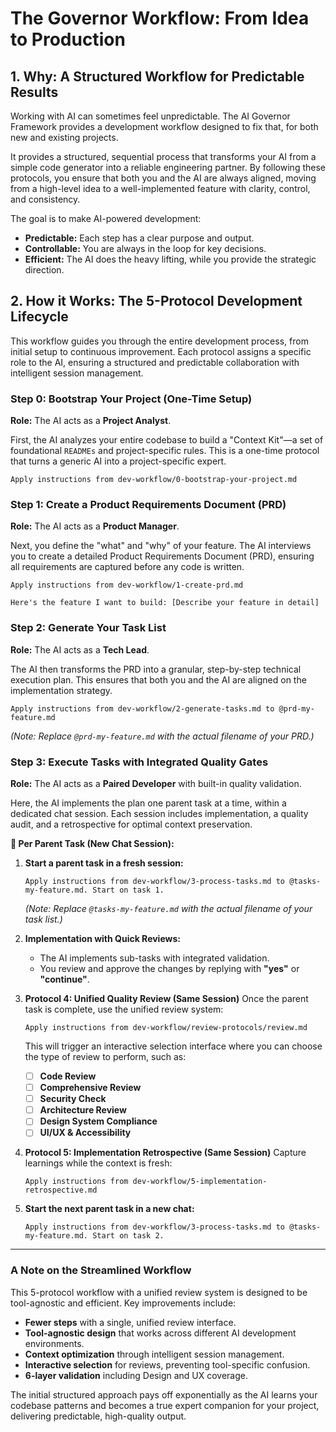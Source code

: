 # The Governor Workflow: From Idea to Production

## 1. Why: A Structured Workflow for Predictable Results

Working with AI can sometimes feel unpredictable. The AI Governor Framework provides a development workflow designed to fix that, for both new and existing projects.

It provides a structured, sequential process that transforms your AI from a simple code generator into a reliable engineering partner. By following these protocols, you ensure that both you and the AI are always aligned, moving from a high-level idea to a well-implemented feature with clarity, control, and consistency.

The goal is to make AI-powered development:
-   **Predictable:** Each step has a clear purpose and output.
-   **Controllable:** You are always in the loop for key decisions.
-   **Efficient:** The AI does the heavy lifting, while you provide the strategic direction.

## 2. How it Works: The 5-Protocol Development Lifecycle

This workflow guides you through the entire development process, from initial setup to continuous improvement. Each protocol assigns a specific role to the AI, ensuring a structured and predictable collaboration with intelligent session management.

### Step 0: Bootstrap Your Project (One-Time Setup)
**Role:** The AI acts as a **Project Analyst**.

First, the AI analyzes your entire codebase to build a "Context Kit"—a set of foundational `READMEs` and project-specific rules. This is a one-time protocol that turns a generic AI into a project-specific expert.

```
Apply instructions from dev-workflow/0-bootstrap-your-project.md
```

### Step 1: Create a Product Requirements Document (PRD)
**Role:** The AI acts as a **Product Manager**.

Next, you define the "what" and "why" of your feature. The AI interviews you to create a detailed Product Requirements Document (PRD), ensuring all requirements are captured before any code is written.

```
Apply instructions from dev-workflow/1-create-prd.md

Here's the feature I want to build: [Describe your feature in detail]
```

### Step 2: Generate Your Task List
**Role:** The AI acts as a **Tech Lead**.

The AI then transforms the PRD into a granular, step-by-step technical execution plan. This ensures that both you and the AI are aligned on the implementation strategy.

```
Apply instructions from dev-workflow/2-generate-tasks.md to @prd-my-feature.md
```
*(Note: Replace `@prd-my-feature.md` with the actual filename of your PRD.)*

### Step 3: Execute Tasks with Integrated Quality Gates
**Role:** The AI acts as a **Paired Developer** with built-in quality validation.

Here, the AI implements the plan one parent task at a time, within a dedicated chat session. Each session includes implementation, a quality audit, and a retrospective for optimal context preservation.

**🔄 Per Parent Task (New Chat Session):**

1.  **Start a parent task in a fresh session:**
    ```
    Apply instructions from dev-workflow/3-process-tasks.md to @tasks-my-feature.md. Start on task 1.
    ```
    *(Note: Replace `@tasks-my-feature.md` with the actual filename of your task list.)*

2.  **Implementation with Quick Reviews:**
    - The AI implements sub-tasks with integrated validation.
    - You review and approve the changes by replying with **"yes"** or **"continue"**.

3.  **Protocol 4: Unified Quality Review (Same Session)**
    Once the parent task is complete, use the unified review system:
    
    ```
    Apply instructions from dev-workflow/review-protocols/review.md
    ```
    
    This will trigger an interactive selection interface where you can choose the type of review to perform, such as:
    - ☐ **Code Review**
    - ☐ **Comprehensive Review**
    - ☐ **Security Check**
    - ☐ **Architecture Review**
    - ☐ **Design System Compliance**
    - ☐ **UI/UX & Accessibility**
    
4.  **Protocol 5: Implementation Retrospective (Same Session)**
    Capture learnings while the context is fresh:
    ```
    Apply instructions from dev-workflow/5-implementation-retrospective.md
    ```

5.  **Start the next parent task in a new chat:**
    ```
    Apply instructions from dev-workflow/3-process-tasks.md to @tasks-my-feature.md. Start on task 2.
    ```

---

### A Note on the Streamlined Workflow

This 5-protocol workflow with a unified review system is designed to be tool-agnostic and efficient. Key improvements include:

- **Fewer steps** with a single, unified review interface.
- **Tool-agnostic design** that works across different AI development environments.
- **Context optimization** through intelligent session management.
- **Interactive selection** for reviews, preventing tool-specific confusion.
- **6-layer validation** including Design and UX coverage.

The initial structured approach pays off exponentially as the AI learns your codebase patterns and becomes a true expert companion for your project, delivering predictable, high-quality output.
